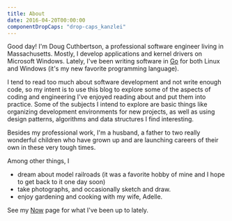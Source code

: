 ```yaml
---
title: About
date: 2016-04-20T00:00:00
componentDropCaps: "drop-caps_kanzlei"
---
```


Good day! I'm Doug Cuthbertson, a professional software engineer living in Massachusetts. Mostly, I develop applications and kernel drivers on Microsoft Windows. Lately, I've been writing software in [Go](https://golang.org/) for both Linux and Windows (it's my new favorite programming language).
<!--more-->

I tend to read too much about software development and not write enough code, so my intent is to use this blog to explore some of the aspects of coding and engineering I've enjoyed reading about and put them into practice. Some of the subjects I intend to explore are basic things like organizing development environments for new projects, as well as using design patterns, algorithms and data structures I find interesting.

Besides my professional work, I'm a husband, a father to two really wonderful children who have grown up and are launching careers of their own in these very tough times.

Among other things, I

- dream about model railroads (it was a favorite hobby of mine and I hope to get back to it one day soon)
- take photographs, and occasionally sketch and draw.
- enjoy gardening and cooking with my wife, Adelle.

See my [Now](/now/) page for what I've been up to lately.
